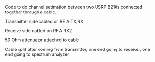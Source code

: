 Code to do channel setimation between two USRP B210s connected together through a cable.

Transmitter side cabled on RF A TX/RX

Receive side cabled on RF A RX2

50 Ohm attenuator attached to cable

Cable split after coming from transmitter, one end going to receiver, one end going to spectrum analyzer
